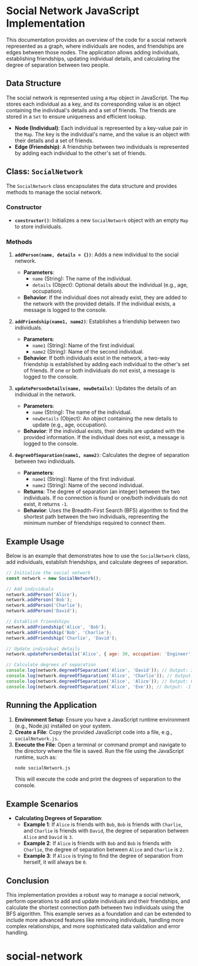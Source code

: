 
# Social Network JavaScript Implementation

This documentation provides an overview of the code for a social network represented as a graph, where individuals are nodes, and friendships are edges between those nodes. The application allows adding individuals, establishing friendships, updating individual details, and calculating the degree of separation between two people.

## Data Structure

The social network is represented using a `Map` object in JavaScript. The `Map` stores each individual as a key, and its corresponding value is an object containing the individual's details and a set of friends. The friends are stored in a `Set` to ensure uniqueness and efficient lookup.

- **Node (Individual)**: Each individual is represented by a key-value pair in the `Map`. The key is the individual's name, and the value is an object with their details and a set of friends.
- **Edge (Friendship)**: A friendship between two individuals is represented by adding each individual to the other's set of friends.

## Class: `SocialNetwork`

The `SocialNetwork` class encapsulates the data structure and provides methods to manage the social network.

### Constructor

- **`constructor()`**: Initializes a new `SocialNetwork` object with an empty `Map` to store individuals.

### Methods

1. **`addPerson(name, details = {})`**: Adds a new individual to the social network.
   - **Parameters**:
     - `name` (String): The name of the individual.
     - `details` (Object): Optional details about the individual (e.g., age, occupation).
   - **Behavior**: If the individual does not already exist, they are added to the network with the provided details. If the individual exists, a message is logged to the console.

2. **`addFriendship(name1, name2)`**: Establishes a friendship between two individuals.
   - **Parameters**:
     - `name1` (String): Name of the first individual.
     - `name2` (String): Name of the second individual.
   - **Behavior**: If both individuals exist in the network, a two-way friendship is established by adding each individual to the other's set of friends. If one or both individuals do not exist, a message is logged to the console.

3. **`updatePersonDetails(name, newDetails)`**: Updates the details of an individual in the network.
   - **Parameters**:
     - `name` (String): The name of the individual.
     - `newDetails` (Object): An object containing the new details to update (e.g., age, occupation).
   - **Behavior**: If the individual exists, their details are updated with the provided information. If the individual does not exist, a message is logged to the console.

4. **`degreeOfSeparation(name1, name2)`**: Calculates the degree of separation between two individuals.
   - **Parameters**:
     - `name1` (String): Name of the first individual.
     - `name2` (String): Name of the second individual.
   - **Returns**: The degree of separation (an integer) between the two individuals. If no connection is found or one/both individuals do not exist, it returns `-1`.
   - **Behavior**: Uses the Breadth-First Search (BFS) algorithm to find the shortest path between the two individuals, representing the minimum number of friendships required to connect them.

## Example Usage

Below is an example that demonstrates how to use the `SocialNetwork` class, add individuals, establish friendships, and calculate degrees of separation.

```javascript
// Initialize the social network
const network = new SocialNetwork();

// Add individuals
network.addPerson('Alice');
network.addPerson('Bob');
network.addPerson('Charlie');
network.addPerson('David');

// Establish friendships
network.addFriendship('Alice', 'Bob');
network.addFriendship('Bob', 'Charlie');
network.addFriendship('Charlie', 'David');

// Update individual details
network.updatePersonDetails('Alice', { age: 30, occupation: 'Engineer' });

// Calculate degrees of separation
console.log(network.degreeOfSeparation('Alice', 'David')); // Output: 3
console.log(network.degreeOfSeparation('Alice', 'Charlie')); // Output: 2
console.log(network.degreeOfSeparation('Alice', 'Alice')); // Output: 0
console.log(network.degreeOfSeparation('Alice', 'Eve')); // Output: -1 (Eve is not in the network)
```

## Running the Application

1. **Environment Setup**: Ensure you have a JavaScript runtime environment (e.g., Node.js) installed on your system.
2. **Create a File**: Copy the provided JavaScript code into a file, e.g., `socialNetwork.js`.
3. **Execute the File**: Open a terminal or command prompt and navigate to the directory where the file is saved. Run the file using the JavaScript runtime, such as:
   ```bash
   node socialNetwork.js
   ```
   This will execute the code and print the degrees of separation to the console.

## Example Scenarios

- **Calculating Degrees of Separation**:
  - **Example 1**: If `Alice` is friends with `Bob`, `Bob` is friends with `Charlie`, and `Charlie` is friends with `David`, the degree of separation between `Alice` and `David` is `3`.
  - **Example 2**: If `Alice` is friends with `Bob` and `Bob` is friends with `Charlie`, the degree of separation between `Alice` and `Charlie` is `2`.
  - **Example 3**: If `Alice` is trying to find the degree of separation from herself, it will always be `0`.

## Conclusion

This implementation provides a robust way to manage a social network, perform operations to add and update individuals and their friendships, and calculate the shortest connection path between two individuals using the BFS algorithm. This example serves as a foundation and can be extended to include more advanced features like removing individuals, handling more complex relationships, and more sophisticated data validation and error handling.
# social-network
